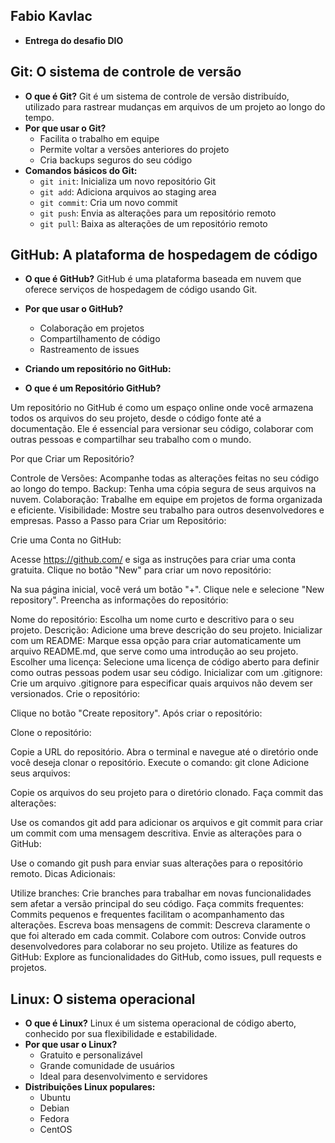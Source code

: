 ## Fabio Kavlac

* **Entrega do desafio DIO**

## Git: O sistema de controle de versão

* **O que é Git?**
  Git é um sistema de controle de versão distribuído, utilizado para rastrear mudanças em arquivos de um projeto ao longo do tempo.
* **Por que usar o Git?**
  * Facilita o trabalho em equipe
  * Permite voltar a versões anteriores do projeto
  * Cria backups seguros do seu código
* **Comandos básicos do Git:**
  * `git init`: Inicializa um novo repositório Git
  * `git add`: Adiciona arquivos ao staging area
  * `git commit`: Cria um novo commit
  * `git push`: Envia as alterações para um repositório remoto
  * `git pull`: Baixa as alterações de um repositório remoto

## GitHub: A plataforma de hospedagem de código

* **O que é GitHub?**
  GitHub é uma plataforma baseada em nuvem que oferece serviços de hospedagem de código usando Git.
* **Por que usar o GitHub?**
  * Colaboração em projetos
  * Compartilhamento de código
  * Rastreamento de issues
* **Criando um repositório no GitHub:**

* **O que é um Repositório GitHub?**

Um repositório no GitHub é como um espaço online onde você armazena todos os arquivos do seu projeto, desde o código fonte até a documentação. Ele é essencial para versionar seu código, colaborar com outras pessoas e compartilhar seu trabalho com o mundo.

Por que Criar um Repositório?

Controle de Versões: Acompanhe todas as alterações feitas no seu código ao longo do tempo.
Backup: Tenha uma cópia segura de seus arquivos na nuvem.
Colaboração: Trabalhe em equipe em projetos de forma organizada e eficiente.
Visibilidade: Mostre seu trabalho para outros desenvolvedores e empresas.
Passo a Passo para Criar um Repositório:

Crie uma Conta no GitHub:

Acesse https://github.com/ e siga as instruções para criar uma conta gratuita.
Clique no botão "New" para criar um novo repositório:

Na sua página inicial, você verá um botão "+". Clique nele e selecione "New repository".
Preencha as informações do repositório:

Nome do repositório: Escolha um nome curto e descritivo para o seu projeto.
Descrição: Adicione uma breve descrição do seu projeto.
Inicializar com um README: Marque essa opção para criar automaticamente um arquivo README.md, que serve como uma introdução ao seu projeto.
Escolher uma licença: Selecione uma licença de código aberto para definir como outras pessoas podem usar seu código.
Inicializar com um .gitignore: Crie um arquivo .gitignore para especificar quais arquivos não devem ser versionados.
Crie o repositório:

Clique no botão "Create repository".
Após criar o repositório:

Clone o repositório:

Copie a URL do repositório.
Abra o terminal e navegue até o diretório onde você deseja clonar o repositório.
Execute o comando: git clone <url-do-repositorio>
Adicione seus arquivos:

Copie os arquivos do seu projeto para o diretório clonado.
Faça commit das alterações:

Use os comandos git add para adicionar os arquivos e git commit para criar um commit com uma mensagem descritiva.
Envie as alterações para o GitHub:

Use o comando git push para enviar suas alterações para o repositório remoto.
Dicas Adicionais:

Utilize branches: Crie branches para trabalhar em novas funcionalidades sem afetar a versão principal do seu código.
Faça commits frequentes: Commits pequenos e frequentes facilitam o acompanhamento das alterações.
Escreva boas mensagens de commit: Descreva claramente o que foi alterado em cada commit.
Colabore com outros: Convide outros desenvolvedores para colaborar no seu projeto.
Utilize as features do GitHub: Explore as funcionalidades do GitHub, como issues, pull requests e projetos.

## Linux: O sistema operacional

* **O que é Linux?**
  Linux é um sistema operacional de código aberto, conhecido por sua flexibilidade e estabilidade.
* **Por que usar o Linux?**
  * Gratuito e personalizável
  * Grande comunidade de usuários
  * Ideal para desenvolvimento e servidores
* **Distribuições Linux populares:**
  * Ubuntu
  * Debian
  * Fedora
  * CentOS
